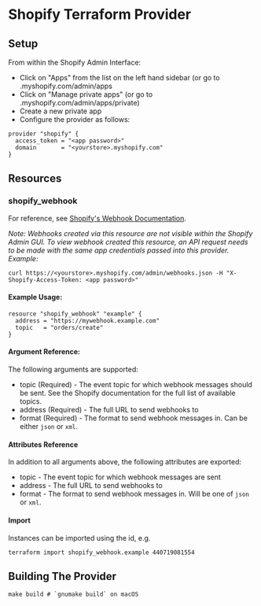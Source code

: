 Shopify Terraform Provider
==========================

Setup
-----

From within the Shopify Admin Interface:
* Click on "Apps" from the list on the left hand sidebar (or go to <yourstore>.myshopify.com/admin/apps
* Click on "Manage private apps" (or go to <yourstore>.myshopify.com/admin/apps/private)
* Create a new private app
* Configure the provider as follows:

```hcl
provider "shopify" {
  access_token = "<app password>"
  domain       = "<yourstore>.myshopify.com"
}
```

Resources
---------

### shopify_webhook

For reference, see [Shopify's Webhook Documentation](https://help.shopify.com/en/api/reference/events/webhook).

_Note: Webhooks created via this resource are not visible within the Shopify Admin GUI. To view webhook created this resource, an API request needs to be made with the same app credentials passed into this provider. Example:_

```shell
curl https://<yourstore>.myshopify.com/admin/webhooks.json -H "X-Shopify-Access-Token: <app password>"
```

#### Example Usage:

```hcl
resource "shopify_webhook" "example" {
  address = "https://mywebhook.example.com"
  topic   = "orders/create"
}
```

#### Argument Reference:

The following arguments are supported:

* topic (Required) - The event topic for which webhook messages should be sent. See the Shopify documentation for the full list of available topics.
* address (Required) - The full URL to send webhooks to
* format (Required) - The format to send webhook messages in. Can be either `json` or `xml`.

#### Attributes Reference

In addition to all arguments above, the following attributes are exported:

* topic - The event topic for which webhook messages are sent
* address - The full URL to send webhooks to
* format - The format to send webhook messages in. Will be one of `json` or `xml`.

#### Import

Instances can be imported using the id, e.g.

```shell
terraform import shopify_webhook.example 440719081554
```

Building The Provider
---------------------

```shell
make build # `gnumake build` on macOS
```
